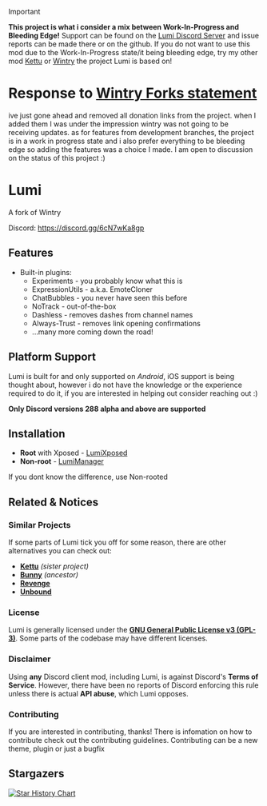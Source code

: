 > [!IMPORTANT]  
> **This project is what i consider a mix between Work-In-Progress and Bleeding Edge!** Support can be found on the [Lumi Discord Server](https://discord.gg/6cN7wKa8gp) and issue reports can be made there or on the github. If you do not want to use this mod due to the Work-In-Progress state/it being bleeding edge, try my other mod [Kettu](https://github.com/C0C0B01/Kettu) or [Wintry](https://github.com/amsyarasyiq/wintry) the project Lumi is based on!

# **Response to [Wintry Forks statement](https://github.com/amsyarasyiq/wintry/commit/dcb2cd242dd0e6a36e796055c83fe186370143a5)**

ive just gone ahead and removed all donation links from the project. when I added them I was under the impression wintry was not going to be receiving updates. as for features from development branches, the project is in a work in progress state and i also prefer everything to be bleeding edge so adding the features was a choice I made. I am open to discussion on the status of this project :)

# **Lumi**
A fork of Wintry

Discord: https://discord.gg/6cN7wKa8gp

## Features
- Built-in plugins:
	- Experiments - you probably know what this is
	- ExpressionUtils - a.k.a. EmoteCloner
	- ChatBubbles - you never have seen this before
	- NoTrack - out-of-the-box
	- Dashless - removes dashes from channel names
	- Always-Trust - removes link opening confirmations
	- ...many more coming down the road!

## **Platform Support**
Lumi is built for and only supported on *Android*, iOS support is being thought about, however i do not have the knowledge or the experience required to do it, if you are interested in helping out consider reaching out :)

**Only Discord versions 288 alpha and above are supported**

## **Installation**

- **Root** with Xposed - [LumiXposed](https://github.com/C0C0B01/LumiXposed/releases/latest)
- **Non-root** - [LumiManager](https://github.com/C0C0B01/LumiManager/releases/latest)

If you dont know the difference, use Non-rooted

## Related & Notices

### **Similar Projects**
If some parts of Lumi tick you off for some reason, there are other alternatives you can check out:
- [**Kettu**](https://github.com/C0C0B01/Kettu) *(sister project)*  
- [**Bunny**](https://github.com/bunny-mod/Bunny) *(ancestor)*  
- [**Revenge**](https://github.com/revenge-mod/)  
- [**Unbound**](https://github.com/unbound-mod/)  

### **License**  
Lumi is generally licensed under the [**GNU General Public License v3 (GPL-3)**](http://www.gnu.org/copyleft/gpl.html). Some parts of the codebase may have different licenses.

### **Disclaimer**  
Using **any** Discord client mod, including Lumi, is against Discord's **Terms of Service**. However, there have been no reports of Discord enforcing this rule unless there is actual **API abuse**, which Lumi opposes.

### **Contributing**
If you are interested in contributing, thanks! There is infomation on how to contribute check out the contributing guidelines. Contributing can be a new theme, plugin or just a bugfix

## Stargazers
[![Star History Chart](https://api.star-history.com/svg?repos=C0C0B01/Lumi&type=Date)](https://star-history.com/#bytebase/star-history&Date)

